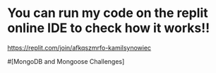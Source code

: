 # You can run my code on the replit online IDE to check how it works!!
https://replit.com/join/afkqszmrfo-kamilsynowiec

#[MongoDB and Mongoose Challenges]
